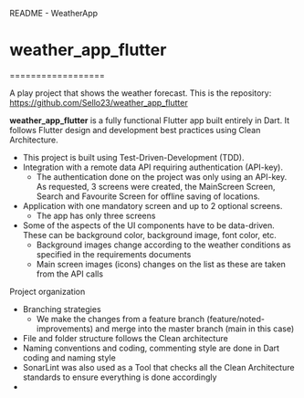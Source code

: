 README - WeatherApp

# weather_app_flutter
==================

A play project that shows the weather forecast. This is the
repository: https://github.com/Sello23/weather_app_flutter

**weather_app_flutter** is a fully functional Flutter app built entirely in Dart.
It follows Flutter design and development best practices using Clean Architecture.

* This project is built using Test-Driven-Development (TDD).
* Integration with a remote data API requiring authentication (API-key).
    - The authentication done on the project was only using an API-key. As requested, 3 screens were
      created, the MainScreen Screen, Search and Favourite Screen for offline saving of locations.
* Application with one mandatory screen and up to 2 optional screens.
    - The app has only three screens
* Some of the aspects of the UI components have to be data-driven. These can be background color,
  background image, font color, etc.
    - Background images change according to the weather conditions as specified in the requirements
      documents
    - Main screen images (icons) changes on the list as these are taken from the API calls

Project organization

* Branching strategies
    - We make the changes from a feature branch (feature/noted-improvements) and merge into the
      master branch (main in this case)
* File and folder structure follows the Clean architecture
* Naming conventions and coding, commenting style are done in Dart coding and naming
  style
* SonarLint was also used as a Tool that checks all the Clean Architecture standards to
  ensure everything is done accordingly
* 